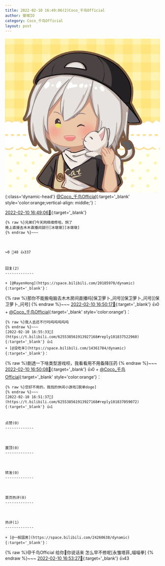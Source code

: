 ```yaml
---
title: 2022-02-10 16:49:06(2)Coco_千鸟Official
author: 御坂IO
category: Coco_千鸟Official
layout: post
---
```


![img](/images/85e485bc0dbd0cde4d15f24d7cffe9704618ad10.jpg){:class='dynamic-head'}
[@Coco_千鸟Official](https://space.bilibili.com/1891728206/dynamic){:target='_blank' style='color:orange;vertical-align: middle;'}：

[2022-02-10 16:49:06🔗](https://t.bilibili.com/625538561913927168){:target='_blank'}

~~~
{% raw %}兄弟们今天网络维修哈，鸽了
晚上直接去木木直播间就行[冰墩墩][冰墩墩]
{% endraw %}~~~



↪️0 💬48 👍337


回复(2)
-------------

+ [@RayenHong](https://space.bilibili.com/20185970/dynamic){:target='_blank'}：
~~~
{% raw %}那你不能搬电脑去木木房间直播吗[保卫萝卜_问号][保卫萝卜_问号][保卫萝卜_问号]
{% endraw %}~~~
[2022-02-10 16:50:17🔗](https://t.bilibili.com/625538561913927168#reply101836855696){:target='_blank'} 👍0
    + [@Coco_千鸟Official](https://space.bilibili.com/1891728206/dynamic){:target='_blank' style='color:orange'}：
~~~
{% raw %}我人去还不行吗呜呜呜呜呜
{% endraw %}~~~
[2022-02-10 16:55:33🔗](https://t.bilibili.com/625538561913927168#reply101837522960){:target='_blank'} 👍1
+ [@没吃羊](https://space.bilibili.com/14361784/dynamic){:target='_blank'}：
~~~
{% raw %}剧透一下啥类型游戏呗，我看看用不用备降压药
{% endraw %}~~~
[2022-02-10 16:50:08🔗](https://t.bilibili.com/625538561913927168#reply101836919360){:target='_blank'} 👍0
    + [@Coco_千鸟Official](https://space.bilibili.com/1891728206/dynamic){:target='_blank' style='color:orange'}：
~~~
{% raw %}您好不用的，我找的休闲小游戏[脱单doge]
{% endraw %}~~~
[2022-02-10 16:51:37🔗](https://t.bilibili.com/625538561913927168#reply101837059072){:target='_blank'} 👍1


点赞(0)
-------------



置顶(0)
-------------



转发(0)
-------------



首页热评(0)
-------------



热评(1)
-------------

+ [@一般国男](https://space.bilibili.com/24260638/dynamic){:target='_blank'}：
~~~
{% raw %}@千鸟Official 给你🎤你说话来 怎么早不修呢[永雏塔菲_喵喵拳]
{% endraw %}~~~
[2022-02-10 16:53:27🔗](https://t.bilibili.com/625538561913927168#reply101837219840){:target='_blank'} 👍43


